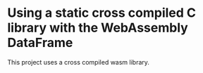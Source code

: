 # Using a static cross compiled C library with the WebAssembly DataFrame

This project uses a cross compiled wasm library.
